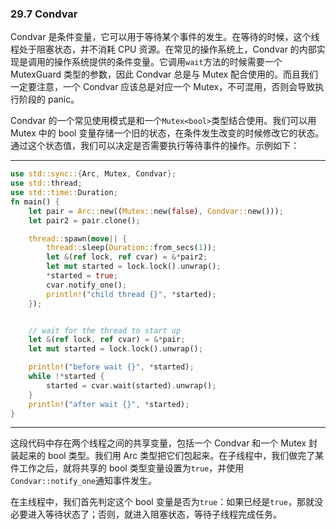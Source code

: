 ### 29.7 Condvar

Condvar 是条件变量，它可以用于等待某个事件的发生。在等待的时候，这个线程处于阻塞状态，并不消耗 CPU 资源。在常见的操作系统上，Condvar 的内部实现是调用的操作系统提供的条件变量。它调用`wait`方法的时候需要一个 MutexGuard 类型的参数，因此 Condvar 总是与 Mutex 配合使用的。而且我们一定要注意，一个 Condvar 应该总是对应一个 Mutex，不可混用，否则会导致执行阶段的 panic。

Condvar 的一个常见使用模式是和一个`Mutex<bool>`类型结合使用。我们可以用 Mutex 中的 bool 变量存储一个旧的状态，在条件发生改变的时候修改它的状态。通过这个状态值，我们可以决定是否需要执行等待事件的操作。示例如下：

---

```rust
use std::sync::{Arc, Mutex, Condvar};
use std::thread;
use std::time::Duration;
fn main() {
    let pair = Arc::new((Mutex::new(false), Condvar::new()));
    let pair2 = pair.clone();

    thread::spawn(move|| {
        thread::sleep(Duration::from_secs(1));
        let &(ref lock, ref cvar) = &*pair2;
        let mut started = lock.lock().unwrap();
        *started = true;
        cvar.notify_one();
        println!("child thread {}", *started);
    });


    // wait for the thread to start up
    let &(ref lock, ref cvar) = &*pair;
    let mut started = lock.lock().unwrap();

    println!("before wait {}", *started);
    while !*started {
        started = cvar.wait(started).unwrap();
    }
    println!("after wait {}", *started);
}
```

---

这段代码中存在两个线程之间的共享变量，包括一个 Condvar 和一个 Mutex 封装起来的 bool 类型。我们用 Arc 类型把它们包起来。在子线程中，我们做完了某件工作之后，就将共享的 bool 类型变量设置为`true`，并使用`Condvar::notify_one`通知事件发生。

在主线程中，我们首先判定这个 bool 变量是否为`true`：如果已经是`true`，那就没必要进入等待状态了；否则，就进入阻塞状态，等待子线程完成任务。
